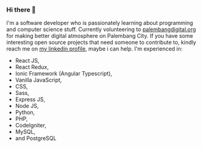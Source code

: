 ### Hi there 👋

I'm a software developer who is passionately learning about programming and computer science stuff. Currently volunteering to [palembangdigital.org](https://palembangdigital.org) for making better digital atmosphere on Palembang City. If you have some interesting open source projects that need someone to contribute to, kindly reach me on [my linkedin profile](https://www.linkedin.com/in/azhary-arliansyah), maybe i can help. I'm experienced in: 
- React JS, 
- React Redux, 
- Ionic Framework (Angular Typescript), 
- Vanilla JavaScript, 
- CSS, 
- Sass, 
- Express JS, 
- Node JS, 
- Python, 
- PHP, 
- CodeIgniter, 
- MySQL, 
- and PostgreSQL 

<!--
**azhry/azhry** is a ✨ _special_ ✨ repository because its `README.md` (this file) appears on your GitHub profile.

Here are some ideas to get you started:

- 🔭 I’m currently working on ...
- 🌱 I’m currently learning ...
- 👯 I’m looking to collaborate on ...
- 🤔 I’m looking for help with ...
- 💬 Ask me about ...
- 📫 How to reach me: ...
- 😄 Pronouns: ...
- ⚡ Fun fact: ...
-->
